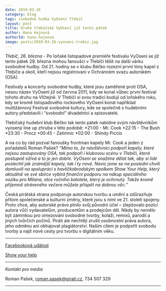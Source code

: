 ```yaml
---
date: 2019-03-26
category: blog
tags: svobodná hudba VyOsení Třebíč
layout: post
title: Druhé třebíčské VyOsení již tento pátek
author: Hana Hajnová
authorId: hana.hajnova  
image: posts/2019-03-26-vyoseni-trebic.jpg
---
```

*Třebíč, 26. března* - Po loňské listopadové premiéře festivalu VyOsení se již tento pátek 29. března mohou fanoušci v Třebíči těšit na další várku svobodné hudby. Od 21. hodiny se v klubu Béčko rozezní první tóny kapel z Třebíče a okolí, kteří nejsou registrovaní v Ochranném svazu autorském (OSA).

Festivaly a koncerty svobodné hudby, které jsou zaměřené proti OSA, nesou název VyOsení již od června 2011, kdy se konal vůbec první festival tohoto druhu na Vlčtejně. V Třebíči si svou tradici budují od loňského roku, kdy se kromě listopadového rockového VyOsení konal například multižánrový Festival svobodné kultury, kde se společně s hudebními autory představili i “svobodní” divadelníci a spisovatelé. 

Třebíčský hudební klub Béčko tak tento pátek nabídne svým návštěvníkům vyosený line up zhruba v této podobě:
*21:00 - Mr. Cook
*22:15 - The Bush
*23:30 - Procz
*00:45 - Zatimnic
*02:00 - Shindy Piccio

A na co by rád pozval fanoušky frontman kapely Mr. Cook a jeden z pořadatelů Roman Pašek? *“Mimo to, že návštěvníci podpoří kapely, které nejsou zastupovány OSA, tak podpoří i klubovou scénu v Třebíči, která postupně ožívá a to je jen dobře. VyOsení se snažíme dělat tak, aby si lidé poslechli jak známější kapely, tak i ty nové. Navíc jsme se na poslední chvíli domluvili na spolupráci s havlíčkobrodským spolkem Show Your Help, který aktuálně ve své sbírce vybírá finanční podporu na nákup speciálního vozíku pro Milana, otce ročního batolete, který je ochrnutý. Takže kromě příjemně stráveného večera můžete přispět na dobrou věc.”*

Česká pirátská strana podporuje autorskou tvorbu a umění a zdůrazňuje přitom společenské a kulturní změny, které jsou s nimi ve 21. století spojeny. Proto chce, aby autorské právo plnilo svůj původní účel – zlepšovalo pozici autora vůči vydavatelům, producentům a prodejcům děl. Nikdy by nemělo být záminkou pro omezování svobodné tvorby, koláží, remixů, parodií a jiných tvůrčích počinů. Piráti ale nechtějí zrušit osobnostní práva autora, jeho odměnu ani obhajovat plagiátorství. Naším cílem je podpořit svobodu tvorby a najít nové cesty pro tvorbu v digitálním věku.

---
[Facebooková událost](https://www.facebook.com/events/781777152204397/)

[Show your help](https://www.facebook.com/showyourhelp) 

---

*Kontakt pro média*

Roman Pašek, roman.pasek@pirati.cz, 734 507 329

---
